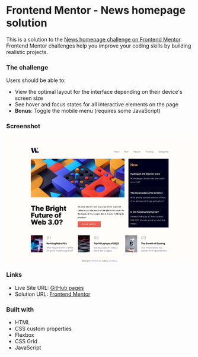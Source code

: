 # Frontend Mentor - News homepage solution

This is a solution to the [News homepage challenge on Frontend Mentor](https://www.frontendmentor.io/challenges/news-homepage-H6SWTa1MFl). Frontend Mentor challenges help you improve your coding skills by building realistic projects.

### The challenge

Users should be able to:

-   View the optimal layout for the interface depending on their device's screen size
-   See hover and focus states for all interactive elements on the page
-   **Bonus**: Toggle the mobile menu (requires some JavaScript)

### Screenshot

![Screenshot of the final design](img/sc1.png)

### Links

-   Live Site URL: [GitHub pages](https://uafederez.github.io/News-Home-Page/)
-   Solution URL: [Frontend Mentor](https://www.frontendmentor.io/solutions/news-homepage-hPP5iM3KGv)

### Built with

-   HTML
-   CSS custom properties
-   Flexbox
-   CSS Grid
-   JavaScript
